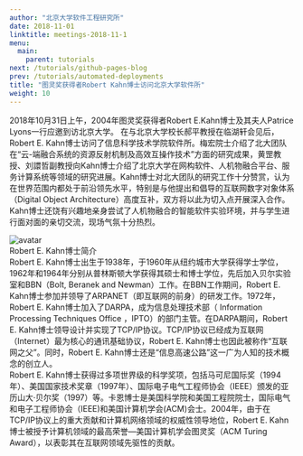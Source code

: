 ```yaml
---
author: "北京大学软件工程研究所"
date: 2018-11-01
linktitle: meetings-2018-11-1
menu:
  main:
    parent: tutorials
next: /tutorials/github-pages-blog
prev: /tutorials/automated-deployments
title: "图灵奖获得者Robert Kahn博士访问北京大学软件所"
weight: 10
---
```

2018年10月31日上午，2004年图灵奖获得者Robert E.Kahn博士及其夫人Patrice Lyons一行应邀到访北京大学。
在与北京大学校长郝平教授在临湖轩会见后，Robert E. Kahn博士访问了信息科学技术学院软件所。梅宏院士介绍了北大团队在“云-端融合系统的资源反射机制及高效互操作技术”方面的研究成果，黄罡教授、刘譞哲副教授向Kahn博士介绍了北京大学在网构软件、人机物融合平台、服务计算系统等领域的研究进展。Kahn博士对北大团队的研究工作十分赞赏，认为在世界范围内都处于前沿领先水平，特别是与他提出和倡导的互联网数字对象体系（Digital Object Architecture）高度互补，双方将以此为切入点开展深入合作。
Kahn博士还饶有兴趣地亲身尝试了人机物融合的智能软件实验环境，并与学生进行面对面的亲切交流，现场气氛十分热烈。
 <!--more-->
![avatar](http://cdn.njuics.cn/img/2018yfb1004800.cn/2018-11-1/Kahn.png)</br>
Robert E. Kahn博士简介</br>
Robert E. Kahn博士出生于1938年，于1960年从纽约城市大学获得学士学位，1962年和1964年分别从普林斯顿大学获得其硕士和博士学位，先后加入贝尔实验室和BBN（Bolt, Beranek and Newman）工作。在BBN工作期间，Robert E. Kahn博士参加并领导了ARPANET（即互联网的前身）的研发工作。1972年，Robert E. Kahn博士加入了DARPA，成为信息处理技术部（ Information Processing Techniques Office ，IPTO）的部门主管。在DARPA期间，Robert E. Kahn博士领导设计并实现了TCP/IP协议。TCP/IP协议已经成为互联网（Internet）最为核心的通讯基础协议，Robert E. Kahn博士也因此被称作“互联网之父”。同时，Robert E. Kahn博士还是“信息高速公路”这一广为人知的技术概念的创立人。</br>
Robert E. Kahn博士获得过多项世界级的科学奖项，包括马可尼国际奖（1994年）、美国国家技术奖章（1997年）、国际电子电气工程师协会（IEEE）颁发的亚历山大·贝尔奖（1997）等。卡恩博士是美国科学院和美国工程院院士，国际电气和电子工程师协会（IEEE)和美国计算机学会(ACM)会士。2004年，由于在TCP/IP协议上的重大贡献和计算机网络领域的权威性领导地位，Robert E. Kahn博士被授予计算机领域的最高荣誉—美国计算机学会图灵奖（ACM Turing Award），以表彰其在互联网领域先驱性的贡献。

